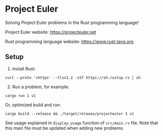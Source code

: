 # Project Euler

Solving Project Euler problems in the Rust programming language!

Project Euler website: <https://projecteuler.net>

Rust programming language website: <https://www.rust-lang.org>

## Setup

1. Install Rust:

```
curl --proto '=https' --tlsv1.2 -sSf https://sh.rustup.rs | sh
```

2. Run a problem, for example:

```
cargo run 1 v1
```

Or, optimized build and run:

```
cargo build --release && ./target/release/projecteuler 1 v1
```

See usage explained in `display_usage` function of `src/main.rs` file.
Note that this main file must be updated when adding new problems.
